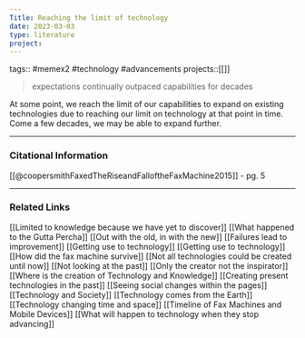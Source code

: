 ```yaml
---
Title: Reaching the limit of technology
date: 2023-03-03
type: literature
project:
---
```

tags:: #memex2 #technology #advancements 
projects::[[]]

> expectations continually outpaced capabilities for decades

At some point, we reach the limit of our capabilities to expand on existing technologies due to reaching our limit on technology at that point in time. Come a few decades, we may be able to expand further.

---
### Citational Information

[[@coopersmithFaxedTheRiseandFalloftheFaxMachine2015]] - pg. 5

---

### Related Links

[[Limited to knowledge because we have yet to discover]]
[[What happened to the Gutta Percha]]
[[Out with the old, in with the new]]
[[Failures lead to improvement]]
[[Getting use to technology]]
[[Getting use to technology]]
[[How did the fax machine survive]]
[[Not all technologies could be created until now]]
[[Not looking at the past]]
[[Only the creator not the inspirator]]
[[Where is the creation of Technology and Knowledge]]
[[Creating present technologies in the past]]
[[Seeing social changes within the pages]]
[[Technology and Society]]
[[Technology comes from the Earth]]
[[Technology changing time and space]]
[[Timeline of Fax Machines and Mobile Devices]]
[[What will happen to technology when they stop advancing]]